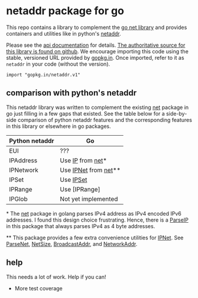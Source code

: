 # netaddr package for go

This repo contains a library to complement the [go net library][net] and
provides containers and utilities like in python's [netaddr].

Please see the [api documentation] for details. [The authoritative source for
this library is found on github][source]. We encourage importing this code
using the stable, versioned URL provided by [gopkg.in][gopkg]. Once imported,
refer to it as `netaddr` in your code (without the version).

    import "gopkg.in/netaddr.v1"

## comparison with python's netaddr

This netaddr library was written to complement the existing [net] package in go
just filling in a few gaps that existed. See the table below for a side-by-side
comparison of python netaddr features and the corresponding features in this
library or elsewhere in go packages.

| Python netaddr | Go                                |
|----------------|-----------------------------------|
| EUI            | ???                               |
| IPAddress      | Use [IP] from [net]\*             |
| IPNetwork      | Use [IPNet] from [net]\*\*        |
| IPSet          | Use [IPSet]                       |
| IPRange        | Use [IPRange]                     |
| IPGlob         | Not yet implemented               |

\* The [net] package in golang parses IPv4 address as IPv4 encoded IPv6
addresses. I found this design choice frustrating. Hence, there is a [ParseIP]
in this package that always parses IPv4 as 4 byte addresses.

\*\* This package provides a few extra convenience utilities for [IPNet]. See
[ParseNet], [NetSize], [BroadcastAddr], and [NetworkAddr].

## help

This needs a lot of work. Help if you can!

- More test coverage

[netaddr]: https://netaddr.readthedocs.io/en/latest/installation.html
[net]: https://golang.org/pkg/net/
[api documentation]: https://godoc.org/gopkg.in/netaddr.v1
[source]: https://github.com/IBM/netaddr/
[gopkg]: https://gopkg.in/netaddr.v1
[IP]: https://golang.org/pkg/net/#IP
[IPNet]: https://golang.org/pkg/net/#IPNet
[IPSet]: https://godoc.org/gopkg.in/netaddr.v1#IPSet
[ParseIP]: https://godoc.org/gopkg.in/netaddr.v1#ParseIP
[ParseNet]: https://godoc.org/gopkg.in/netaddr.v1#ParseNet
[NetSize]: https://godoc.org/gopkg.in/netaddr.v1#NetSize
[BroadcastAddr]: https://godoc.org/gopkg.in/netaddr.v1#BroadcastAddr
[NetworkAddr]: https://godoc.org/gopkg.in/netaddr.v1#NetworkAddr
